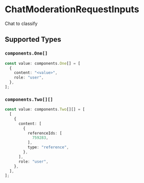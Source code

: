 # ChatModerationRequestInputs

Chat to classify


## Supported Types

### `components.One[]`

```typescript
const value: components.One[] = [
  {
    content: "<value>",
    role: "user",
  },
];
```

### `components.Two[][]`

```typescript
const value: components.Two[][] = [
  [
    {
      content: [
        {
          referenceIds: [
            759283,
          ],
          type: "reference",
        },
      ],
      role: "user",
    },
  ],
];
```

